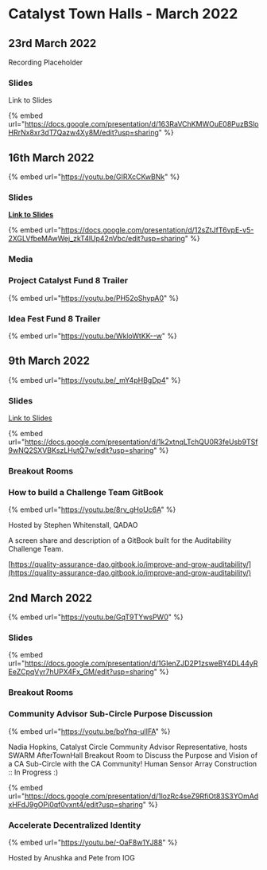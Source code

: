 # Catalyst Town Halls - March 2022

## 23rd March 2022

Recording Placeholder

### Slides

Link to Slides

{% embed url="https://docs.google.com/presentation/d/163RaVChKMWOuE08PuzBSloHRrNx8xr3dT7Qazw4Xy8M/edit?usp=sharing" %}

## 16th March 2022

{% embed url="https://youtu.be/GIRXcCKwBNk" %}

### Slides

****[**Link to Slides**](https://docs.google.com/presentation/d/12sZtJfT6vpE-v5-2XGLVfbeMAwWej\_zkT4lUp42nVbc/edit?usp=sharing)****

{% embed url="https://docs.google.com/presentation/d/12sZtJfT6vpE-v5-2XGLVfbeMAwWej_zkT4lUp42nVbc/edit?usp=sharing" %}

### Media

### Project Catalyst Fund 8 Trailer

{% embed url="https://youtu.be/PH52oShypA0" %}

### Idea Fest Fund 8 Trailer

{% embed url="https://youtu.be/WkloWtKK--w" %}

## 9th March 2022

{% embed url="https://youtu.be/_mY4pHBgDp4" %}

### Slides

[Link to Slides](https://docs.google.com/presentation/d/1k2xtnqLTchQU0R3feUsb9TSf9wNQ2SXVBKszLHutQ7w/edit?usp=sharing)

{% embed url="https://docs.google.com/presentation/d/1k2xtnqLTchQU0R3feUsb9TSf9wNQ2SXVBKszLHutQ7w/edit?usp=sharing" %}

### Breakout Rooms

### How to build a Challenge Team GitBook

{% embed url="https://youtu.be/8rv_gHoUc6A" %}

Hosted by Stephen Whitenstall, QADAO

A screen share and description of a GitBook built for the Auditability Challenge Team.

[https://quality-assurance-dao.gitbook.io/improve-and-grow-auditability/](https://quality-assurance-dao.gitbook.io/improve-and-grow-auditability/)

## 2nd March 2022

{% embed url="https://youtu.be/GqT9TYwsPW0" %}

### Slides

{% embed url="https://docs.google.com/presentation/d/1GIenZJD2P1zsweBY4DL44yREeZCpqVyr7hUPX4Fx_GM/edit?usp=sharing" %}

### Breakout Rooms

### Community Advisor Sub-Circle Purpose Discussion

{% embed url="https://youtu.be/boYhq-ulIFA" %}

Nadia Hopkins, Catalyst Circle Community Advisor Representative, hosts SWARM AfterTownHall Breakout Room to Discuss the Purpose and Vision of a CA Sub-Circle with the CA Community! Human Sensor Array Construction :: In Progress :)

{% embed url="https://docs.google.com/presentation/d/1lozRc4seZ9RfiOt83S3YOmAdxHFdJ9gOPi0qf0vxnt4/edit?usp=sharing" %}

### Accelerate Decentralized Identity

{% embed url="https://youtu.be/-OaF8w1YJ88" %}

Hosted by Anushka and Pete from IOG
